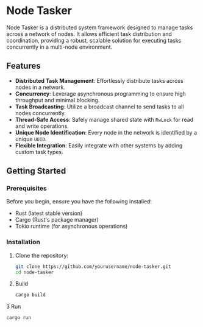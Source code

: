 # Node Tasker

Node Tasker is a distributed system framework designed to manage tasks across a network of nodes. It allows efficient task distribution and coordination, providing a robust, scalable solution for executing tasks concurrently in a multi-node environment.

## Features

- **Distributed Task Management**: Effortlessly distribute tasks across nodes in a network.
- **Concurrency**: Leverage asynchronous programming to ensure high throughput and minimal blocking.
- **Task Broadcasting**: Utilize a broadcast channel to send tasks to all nodes concurrently.
- **Thread-Safe Access**: Safely manage shared state with `RwLock` for read and write operations.
- **Unique Node Identification**: Every node in the network is identified by a unique `UUID`.
- **Flexible Integration**: Easily integrate with other systems by adding custom task types.

## Getting Started

### Prerequisites

Before you begin, ensure you have the following installed:

- Rust (latest stable version)
- Cargo (Rust's package manager)
- Tokio runtime (for asynchronous operations)

### Installation

1. Clone the repository:

   ```bash
   git clone https://github.com/yourusername/node-tasker.git
   cd node-tasker
   ```

2. Build
   ```bash
   cargo build
   ```
3 Run
   ```bash
   cargo run
   ```
